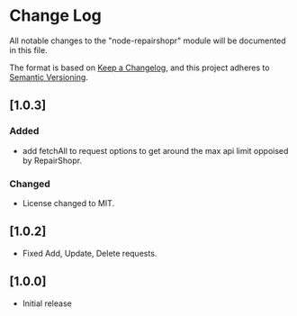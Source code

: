 # Change Log

All notable changes to the "node-repairshopr" module will be documented in this file.

The format is based on [Keep a Changelog](https://keepachangelog.com/en/1.0.0/),
and this project adheres to [Semantic Versioning](https://semver.org/spec/v2.0.0.html).

## [1.0.3]

### Added

- add fetchAll to request options to get around the max api limit oppoised by RepairShopr.

### Changed

- License changed to MIT.

## [1.0.2]

- Fixed Add, Update, Delete requests.

## [1.0.0]

- Initial release
